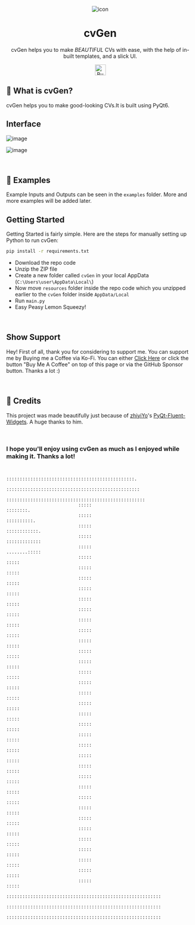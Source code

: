 <div align="center">

![icon](https://github.com/rohankishore/cvGen/assets/109947257/1796f8a2-0da1-4d39-a118-d7a62a650ee5)
# cvGen
cvGen helps you to make <i>BEAUTIFUL</i> CVs with ease, with the help of in-built templates, and a slick UI.
</div>

<div align="center">
  
  <a href='https://ko-fi.com/V7V7QZ7GS' target='_blank'><img height='36' style='border:0px;height:29px;' src='https://storage.ko-fi.com/cdn/kofi5.png?v=3' border='0' alt='Buy Me a Coffee at ko-fi.com' /></a>
</div>

## 🎵 What is cvGen?
cvGen helps you to make good-looking CVs.It is built using PyQt6.
<br>

## Interface

![image](https://github.com/rohankishore/cvGen/assets/109947257/3e12b95e-54af-4a77-98b8-8786b68d8484)

![image](https://github.com/rohankishore/cvGen/assets/109947257/11b97f56-5000-4b6a-b550-c97e2cee1b24)

<br>


## 🌊 Examples

Example Inputs and Outputs can be seen in the `examples` folder. More and more examples will be added later.

## Getting Started

Getting Started is fairly simple. Here are the steps for manually setting up Python to run cvGen:

```bash
pip install -r requirements.txt
```

- Download the repo code
- Unzip the ZIP file
- Create a new folder called `cvGen` in your local AppData (`C:\Users\user\AppData\Local\`)
- Now move `resources` folder inside the repo code which you unzipped earlier to the `cvGen` folder inside `AppData/Local`
- Run `main.py`
- Easy Peasy Lemon Squeezy!

<br>

## Show Support

Hey! First of all, thank you for considering to support me. You can support me by Buying me a Coffee via Ko-Fi. You can either [Click Here](https://ko-fi.com/rohankishore) or click the button "Buy Me A Coffee" on top of this page or via the GitHub Sponsor button. Thanks a lot :)

<br>

## 💖 Credits

This project was made beautifully just because of [zhiyiYo](https://github.com/zhiyiYo)'s [PyQt-Fluent-Widgets](https://github.com/zhiyiYo/PyQt-Fluent-Widgets). A huge thanks to him.

<br>


### I hope you'll enjoy using cvGen as much as I enjoyed while making it. Thanks a lot!


```

                           ::::::::::::::::::::::::::::::::::::::::::::::::.                  
                           ::::::::::::::::::::::::::::::::::::::::::::::::::                 
                           ::::::::::::::::::::::::::::::::::::::::::::::::::::               
                           :::::                                        ::::::::.             
                           :::::                                        ::::::::::.           
                           :::::                                        ::::::::::::.         
                           :::::                                        :::::::::::::         
                           :::::                                        ........:::::         
                           :::::                                                :::::         
                           :::::                                                :::::         
                           :::::                                                :::::         
                           :::::                                                :::::         
                           :::::                                                :::::         
                           :::::                                                :::::         
                           :::::                                                :::::         
                           :::::                                                :::::         
                           :::::                                                :::::         
                           :::::                                                :::::         
                           :::::                                                :::::         
                           :::::                                                :::::         
                           :::::                                                :::::         
                           :::::                                                :::::         
                           :::::                                                :::::         
                           :::::                                                :::::         
                           :::::                                                :::::         
                           :::::                                                :::::         
                           :::::                                                :::::         
                           :::::                                                :::::         
                           :::::                                                :::::         
                           :::::                                                :::::         
                           :::::                                                :::::         
                           :::::                                                :::::         
                           :::::                                                :::::         
                           :::::                                                :::::         
                           :::::                                                :::::         
                           :::::                                                :::::         
                           :::::                                                :::::         
                           :::::                                                :::::         
                           :::::                                                :::::         
                           :::::                                                :::::         
                           ::::::::::::::::::::::::::::::::::::::::::::::::::::::::::         
                           ::::::::::::::::::::::::::::::::::::::::::::::::::::::::::         
                           ::::::::::::::::::::::::::::::::::::::::::::::::::::::::::         

       
```
